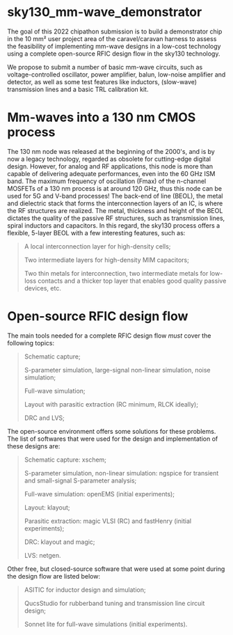# sky130_mm-wave_demonstrator
The goal of this 2022 chipathon submission is to build a demonstrator chip in the 10 mm² user project area of the caravel/caravan harness to assess the feasibility of implementing mm-wave designs in a low-cost technology using a complete open-source RFIC design flow in the sky130 technology.

We propose to submit a number of basic mm-wave circuits, such as voltage-controlled oscillator, power amplifier, balun, low-noise amplifier and detector, as well as some test features like inductors, (slow-wave) transmission lines and a basic TRL calibration kit. 

# Mm-waves into a 130 nm CMOS process
The 130 nm node was released at the beginning of the 2000's, and is by now a legacy technology, regarded as obsolete for cutting-edge digital design. However, for analog and RF applications, this node is more than capable of delivering adequate performances, even into the 60 GHz ISM band. The maximum frequency of oscillation (Fmax) of the n-channel MOSFETs of a 130 nm process is at around 120 GHz, thus this node can be used for 5G and V-band processes!
The back-end of line (BEOL), the metal and dielectric stack that forms the interconnection layers of an IC, is where the RF structures are realized. The metal, thickness and height of the BEOL dictates the quality of the passive RF structures, such as transmission lines, spiral inductors and capacitors. In this regard, the sky130 process offers a flexible, 5-layer BEOL with a few interesting features, such as:
  > A local interconnection layer for high-density cells;
  > 
  > Two intermediate layers for high-density MIM capacitors;
  > 
  > Two thin metals for interconnection, two intermediate metals for low-loss contacts and a thicker top layer that enables good quality passive devices, etc.

# Open-source RFIC design flow
The main tools needed for a complete RFIC design flow *must* cover the following topics:
  > Schematic capture;
  > 
  > S-parameter simulation, large-signal non-linear simulation, noise simulation;
  > 
  > Full-wave simulation;
  > 
  > Layout with parasitic extraction (RC minimum, RLCK ideally);
  > 
  > DRC and LVS;

The open-source environment offers some solutions for these problems. The list of softwares that were used for the design and implementation of these designs are:
  > Schematic capture: xschem;
  > 
  > S-parameter simulation, non-linear simulation: ngspice for transient and small-signal S-parameter analysis;
  > 
  > Full-wave simulation: openEMS (initial experiments);
  > 
  > Layout: klayout;
  > 
  > Parasitic extraction: magic VLSI (RC) and fastHenry (initial experiments);
  > 
  > DRC: klayout and magic;
  > 
  > LVS: netgen.

Other free, but closed-source software that were used at some point during the design flow are listed below:
  > ASITIC for inductor design and simulation;
  > 
  > QucsStudio for rubberband tuning and transmission line circuit design;
  > 
  > Sonnet lite for full-wave simulations (initial experiments).
